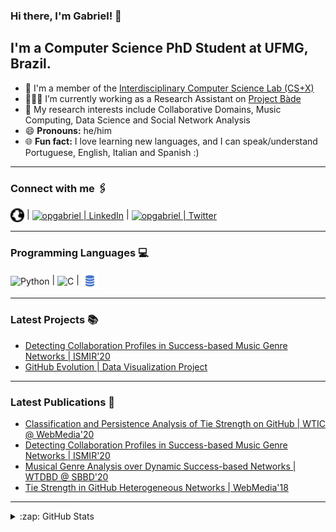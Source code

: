 ### Hi there, I'm Gabriel! 👋

## I'm a Computer Science PhD Student at UFMG, Brazil.
- 🏢 I'm a member of the [Interdisciplinary Computer Science Lab (CS+X)][CSX]
- 👨🏾‍💻 I’m currently working as a Research Assistant on [Project Bàde][bade]
- 🔎 My research interests include Collaborative Domains, Music Computing, Data Science and Social Network Analysis 
- 😄 **Pronouns:** he/him
- 🌐 **Fun fact:** I love learning new languages, and I can speak/understand Portuguese, English, Italian and Spanish :)

---

### Connect with me 🖇️

[<img align="center" alt="opgabriel.github.io" width="22px" src="https://raw.githubusercontent.com/iconic/open-iconic/master/svg/globe.svg" />][website]  | 
[<img align="center" alt="opgabriel | LinkedIn" width="22px" src="https://cdn.jsdelivr.net/npm/simple-icons@v3/icons/linkedin.svg" />][linkedin]  | 
[<img align="center" alt="opgabriel | Twitter" width="22px" src="https://cdn.jsdelivr.net/npm/simple-icons@3.6.0/icons/twitter.svg" />][twitter]

---

### Programming Languages 💻


<img align="center" alt="Python" width="26px" src="https://upload.wikimedia.org/wikipedia/commons/c/c3/Python-logo-notext.svg"/> | 
<img align="center" alt="C" width="26px" src="https://upload.wikimedia.org/wikipedia/commons/thumb/1/18/ISO_C%2B%2B_Logo.svg/612px-ISO_C%2B%2B_Logo.svg.png"/> | 
<img align="center" alt="SQL" width="26px" src="https://raw.githubusercontent.com/github/explore/80688e429a7d4ef2fca1e82350fe8e3517d3494d/topics/sql/sql.png" />

---

### Latest Projects 📚

- [Detecting Collaboration Profiles in Success-based Music Genre Networks | ISMIR'20](https://opgabriel.github.io/ISMIR2020)
- [GitHub Evolution | Data Visualization Project](https://guirangel17.github.io/ProjetoFinal-DataVisu/)

---

### Latest Publications 📝

- [Classification and Persistence Analysis of Tie Strength on GitHub | WTIC @ WebMedia'20](https://doi.org/10.5753/webmedia_estendido.2020.13059)
- [Detecting Collaboration Profiles in Success-based Music Genre Networks | ISMIR'20](https://opgabriel.github.io/ISMIR2020)
- [Musical Genre Analysis over Dynamic Success-based Networks | WTDBD @ SBBD'20](https://sbbd.org.br/2020/wp-content/uploads/sites/13/2020/09/209322-Musical-Genre-Analysis-Over-Dynamic.pdf)
- [Tie Strength in GitHub Heterogeneous Networks | WebMedia'18](http://doi.org/10.1145/3243082.3243101)

---

<details>
  <summary>:zap: GitHub Stats</summary>
  
  
  [![Gabriel's GitHub stats](https://github-readme-stats.vercel.app/api?username=opgabriel&count_private=true&show_icons=true&include_all_commits=true)](https://github.com/anuraghazra/github-readme-stats)
  
</details>

[website]: https://opgabriel.github.io/
[CSX]: http://www.labcsx.dcc.ufmg.br/
[bade]: https://homepages.dcc.ufmg.br/~mirella/projs/bade/
[twitter]: http://twitter.com/gpdoliveira
[linkedin]: http://linkedin.com/in/gabrielpdoliveira

